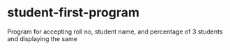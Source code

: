 # student-first-program
Program for accepting roll no, student name, and percentage of 3 students and displaying the same
